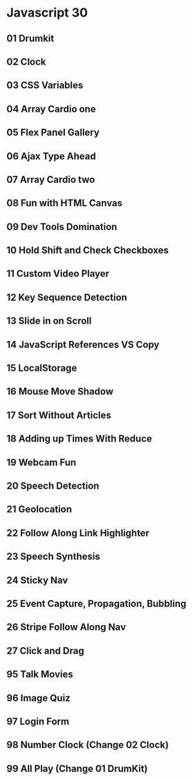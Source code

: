 # Javascript 30

## 01 Drumkit

## 02 Clock

## 03 CSS Variables

## 04 Array Cardio one

## 05 Flex Panel Gallery

## 06 Ajax Type Ahead

## 07 Array Cardio two

## 08 Fun with HTML Canvas

## 09 Dev Tools Domination

## 10 Hold Shift and Check Checkboxes

## 11 Custom Video Player

## 12 Key Sequence Detection

## 13 Slide in on Scroll

## 14 JavaScript References VS Copy

## 15 LocalStorage

## 16 Mouse Move Shadow

## 17 Sort Without Articles

## 18 Adding up Times With Reduce

## 19 Webcam Fun

## 20 Speech Detection

## 21 Geolocation

## 22 Follow Along Link Highlighter

## 23 Speech Synthesis

## 24 Sticky Nav

## 25 Event Capture, Propagation, Bubbling

## 26 Stripe Follow Along Nav

## 27 Click and Drag

## 95 Talk Movies

## 96 Image Quiz

## 97 Login Form

## 98 Number Clock (Change 02 Clock)

## 99 All Play (Change 01 DrumKit)
